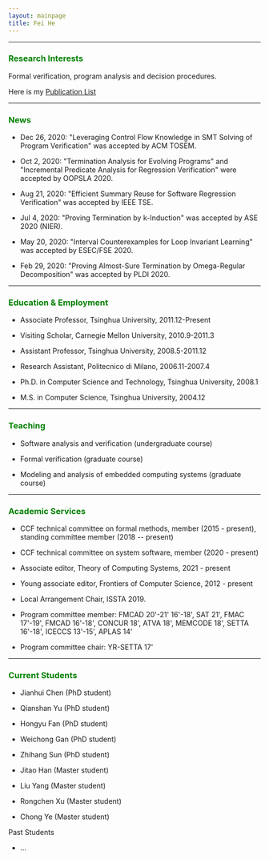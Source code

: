 ```yaml
---
layout: mainpage
title: Fei He
---
```


---

### <font color=green>Research Interests</font>

Formal verification, program analysis and decision procedures.

Here is my [Publication List](./publications.html)

---


### <font color=green>News</font>

- Dec 26, 2020: "Leveraging Control Flow Knowledge in SMT Solving of Program Verification" was accepted by ACM TOSEM. 

- Oct 2, 2020: "Termination Analysis for Evolving Programs" and "Incremental Predicate Analysis for Regression Verification" were accepted by OOPSLA 2020.

- Aug 21, 2020: "Efficient Summary Reuse for Software Regression Verification" was accepted by IEEE TSE.

- Jul 4, 2020: "Proving Termination by k-Induction" was accepted by ASE 2020 (NIER).

- May 20, 2020: "Interval Counterexamples for Loop Invariant Learning" was accepted by ESEC/FSE 2020.

- Feb 29, 2020: "Proving Almost-Sure Termination by Omega-Regular Decomposition" was accepted by PLDI 2020.

---

### <font color=green>Education & Employment</font>

- Associate Professor, Tsinghua University, 2011.12-Present

- Visiting Scholar, Carnegie Mellon University, 2010.9-2011.3

- Assistant Professor, Tsinghua University, 2008.5-2011.12

- Research Assistant, Politecnico di Milano, 2006.11-2007.4

- Ph.D. in Computer Science and Technology, Tsinghua University, 2008.1

- M.S. in Computer Science, Tsinghua University, 2004.12

---

### <font color=green>Teaching</font>

- Software analysis and verification (undergraduate course)
  
- Formal verification (graduate course)

- Modeling and analysis of embedded computing systems (graduate course)

---

### <font color=green>Academic Services</font>

- CCF technical committee on formal methods, member (2015 - present), standing committee member (2018 -- present)

- CCF technical committee on system software, member (2020 - present)

- Associate editor, Theory of Computing Systems, 2021 - present

- Young associate editor, Frontiers of Computer Science, 2012 - present

- Local Arrangement Chair, ISSTA 2019.

- Program committee member: FMCAD 20'-21' 16'-18', SAT 21', FMAC 17'-19', FMCAD 16'-18', CONCUR 18', ATVA 18', MEMCODE 18', SETTA 16'-18', ICECCS 13'-15', APLAS 14'

- Program committee chair: YR-SETTA 17'

---

### <font color=green>Current Students</font>

- Jianhui Chen (PhD student)

- Qianshan Yu (PhD student)

- Hongyu Fan (PhD student)

- Weichong Gan (PhD student)

- Zhihang Sun (PhD student)

- Jitao Han (Master student)

- Liu Yang (Master student)

- Rongchen Xu (Master student)

- Chong Ye (Master student)

Past Students

- ...
